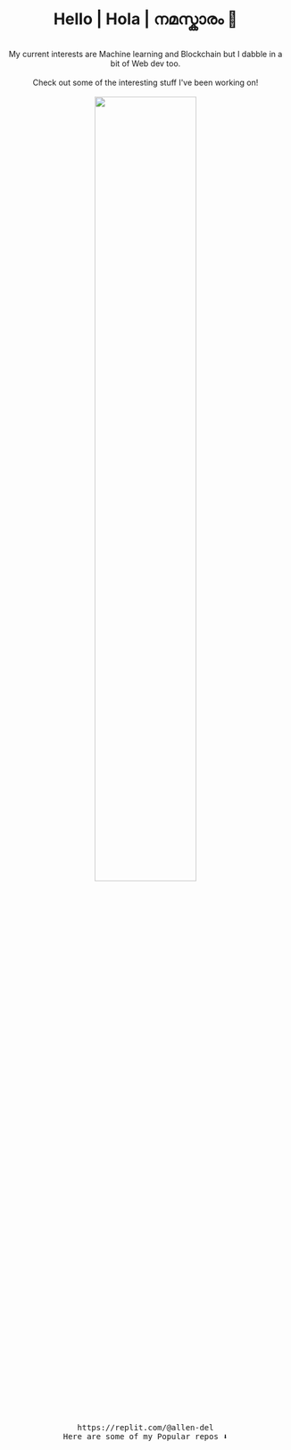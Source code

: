 <h1 align="center">Hello | Hola | നമസ്കാരം 👋</h1>

<p align="center">
 <br/>
 My current interests are Machine learning and Blockchain but I dabble in a bit of Web dev too.
 <br/><br/>
 Check out some of the interesting stuff I've been working on!
 <br/><br/>
 <img align="center" width="60%" height="auto"; src="https://i.kym-cdn.com/entries/icons/original/000/028/021/work.jpg" />
 <br/>
 <br/><br/>
 
 <samp>
https://replit.com/@allen-del<br/>
Here are some of my Popular repos ⬇️  
 </samp>
</p>
